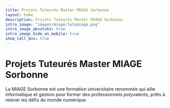 ```yaml
---
title: Projets Tuteurés Master MIAGE Sorbonne
layout: home
description: Projets Tuteurés Master MIAGE Sorbonne
intro_image: "images/miage/letsmiage.png"
intro_image_absolute: true
intro_image_hide_on_mobile: true
show_call_box: true
---
```


# Projets Tuteurés Master MIAGE Sorbonne

La MIAGE Sorbonne est une formation universitaire renommée qui allie informatique et gestion pour former des professionnels polyvalents, prêts à relever les défis du monde numérique.
